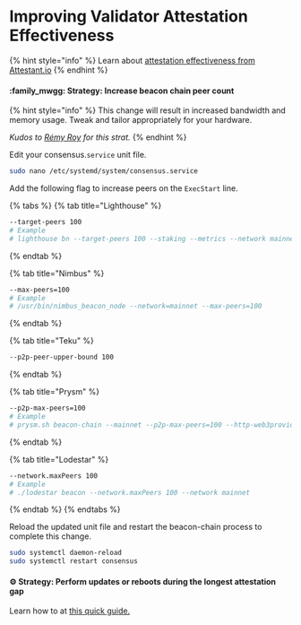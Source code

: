 # Improving Validator Attestation Effectiveness

{% hint style="info" %}
Learn about [attestation effectiveness from Attestant.io](https://www.attestant.io/posts/defining-attestation-effectiveness/)
{% endhint %}

#### :family\_mwgg: Strategy: Increase beacon chain peer count

{% hint style="info" %}
This change will result in increased bandwidth and memory usage. Tweak and tailor appropriately for your hardware.

_Kudos to_ [_Rémy Roy_](https://www.reddit.com/user/remyroy/) _for this strat._
{% endhint %}

Edit your consensus.`service` unit file.

```bash
sudo nano /etc/systemd/system/consensus.service
```

Add the following flag to increase peers on the `ExecStart` line.

{% tabs %}
{% tab title="Lighthouse" %}
```bash
--target-peers 100
# Example
# lighthouse bn --target-peers 100 --staking --metrics --network mainnet
```
{% endtab %}

{% tab title="Nimbus" %}
```bash
--max-peers=100
# Example
# /usr/bin/nimbus_beacon_node --network=mainnet --max-peers=100
```
{% endtab %}

{% tab title="Teku" %}
```bash
--p2p-peer-upper-bound 100
```
{% endtab %}

{% tab title="Prysm" %}
```bash
--p2p-max-peers=100
# Example
# prysm.sh beacon-chain --mainnet --p2p-max-peers=100 --http-web3provider=http://127.0.0.1:8545 --accept-terms-of-use 
```
{% endtab %}

{% tab title="Lodestar" %}
```bash
--network.maxPeers 100
# Example
# ./lodestar beacon --network.maxPeers 100 --network mainnet
```
{% endtab %}
{% endtabs %}

Reload the updated unit file and restart the beacon-chain process to complete this change.

```bash
sudo systemctl daemon-reload
sudo systemctl restart consensus
```

#### :gear: Strategy: Perform updates or reboots during the longest attestation gap

Learn how to at [this quick guide.](../../../ethereum-staking-guide/ethereum-staking-guide/setting-up-a-validator-on-eth2-mainnet/part-ii-maintenance-1/finding-the-longest-attestation-slot-gap.md)
